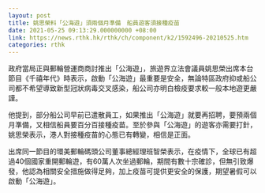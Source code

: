 ```yaml
---
layout: post
title: 姚思榮料「公海遊」須兩個月準備　船員遊客須接種疫苗
date: 2021-05-25 09:13:29.000000000 +08:00
link: https://news.rthk.hk/rthk/ch/component/k2/1592496-20210525.htm
categories: rthk
---
```


政府當局正與郵輪營運商商討推出「公海遊」，旅遊界立法會議員姚思榮出席本台節目《千禧年代》時表示，啟動「公海遊」最重要是安全，無論特區政府抑或船公司都不希望導致新型冠狀病毒交叉感染，船公司亦明白檢疫要求較一般本地遊更嚴謹。

他提到，部分船公司早前已遣散員工，如果推出「公海遊」就要再招聘，要預兩個月準備，又相信船員要百分百接種疫苗。至於參與「公海遊」的遊客亦需要打針，姚思榮表示，港人對接種疫苗的心態已有轉變，相信是正面。

出席同一節目的環美郵輪碼頭公司董事總經理班智榮表示，在疫情下，全球已有超過40個國家重開郵輪遊，有60萬人次坐過郵輪，期間有數十宗確診，但無引致爆發，他認為相關安全措施做得足夠，加上疫苗可提供更安全的保護，期望暑假可以啟動「公海遊」。
